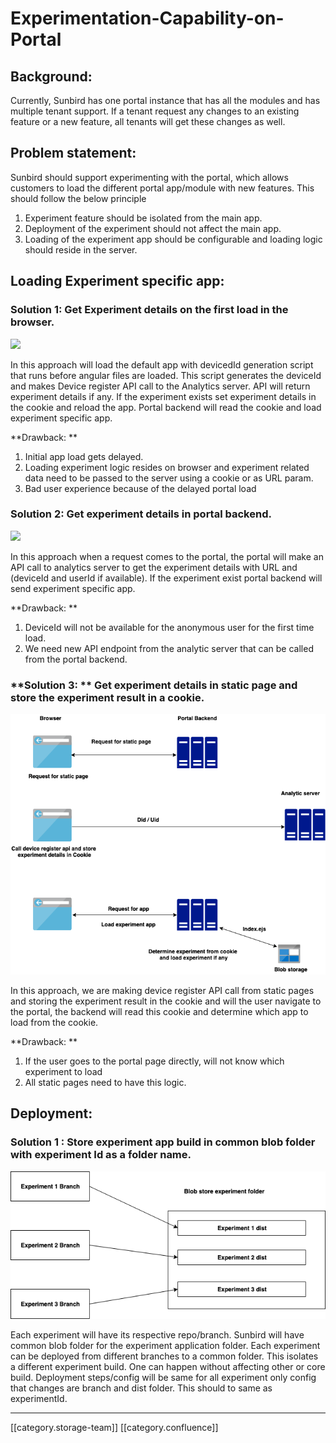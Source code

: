 # Experimentation-Capability-on-Portal

## Background:&#x20;

Currently, Sunbird has one portal instance that has all the modules and has multiple tenant support. If a tenant request any changes to an existing feature or a new feature, all tenants will get these changes as well.

## Problem statement:

Sunbird should support experimenting with the portal, which allows customers to load the different portal app/module with new features. This should follow the below principle

1. Experiment feature should be isolated from the main app.
2. Deployment of the experiment should not affect the main app.
3. Loading of the experiment app should be configurable and loading logic should reside in the server.

## Loading Experiment specific app:

### **Solution 1:** Get Experiment details on the first load in the browser.

![](images/storage/Loading\_experiment\_first\_time\_device\_register\_Api\_called\_in\_browser.png)

In this approach will load the default app with devicedId generation script that runs before angular files are loaded. This script generates the deviceId and makes Device register API call to the Analytics server. API will return experiment details if any. If the experiment exists set experiment details in the cookie and reload the app. Portal backend will read the cookie and load experiment specific app.

\*\*Drawback: \*\*

1. Initial app load gets delayed.
2. Loading experiment logic resides on browser and experiment related data need to be passed to the server using a cookie or as URL param.&#x20;
3. Bad user experience because of the delayed portal load&#x20;

### **Solution 2:** Get experiment details in portal backend.

![](<images/storage/Loading\_experiment\_first\_time\_device register called in backend.png>)

In this approach when a request comes to the portal, the portal will make an API call to analytics server to get the experiment details with URL and (deviceId and userId if available). If the experiment exist portal backend will send experiment specific app.

\*\*Drawback: \*\*

1. DeviceId will not be available for the anonymous user for the first time load.
2. We need new API endpoint from the analytic server that can be called from the portal backend.&#x20;

### \*\*Solution 3: \*\* Get experiment details in static page and store the experiment result in a cookie.

![](<images/storage/Static file logic.png>)

In this approach, we are making device register API call from static pages and storing the experiment result in the cookie and will the user navigate to the portal, the backend will read this cookie and determine which app to load from the cookie.&#x20;

\*\*Drawback: \*\*

1. If the user goes to the portal page directly, will not know which experiment to load
2. All static pages need to have this logic.&#x20;

## Deployment:

### **Solution 1** : Store experiment app build in common blob folder with experiment Id as a folder name.

![](images/storage/Deployment.png)

Each experiment will have its respective repo/branch. Sunbird will have common blob folder for the experiment application folder. Each experiment can be deployed from different branches to a common folder. This isolates a different experiment build. One can happen without affecting other or core build. Deployment steps/config will be same for all experiment only config that changes are branch and dist folder. This should to same as experimentId.

***

\[\[category.storage-team]] \[\[category.confluence]]
